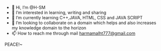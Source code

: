 - 👋 Hi, I’m @H-SM
- 👀 I’m interested in learning, writing and sharing
- 🌱 I’m currently learning C++,JAVA, HTML, CSS and JAVA SCRIPT
- 💞️ I’m looking to collaborate on a domain which helps and also increases my knowledge domain to the horizon
- 📫 How to reach me through mail harmamalht777@gmail.com

PEACE!~

<!---
H-SM/H-SM is a ✨ special ✨ repository because its `README.md` (this file) appears on your GitHub profile.
You can click the Preview link to take a look at your changes.
--->
